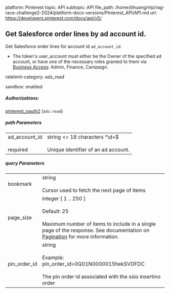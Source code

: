platform: Pinterest
topic: API
subtopic: API
file_path: /home/bhuang/nlp/rag-race-challenge2-2024/platform-docs-versions/Pinterest_API/API.md
url: https://developers.pinterest.com/docs/api/v5/


## [](#operation/ssio_order_lines/get_by_ad_account)Get Salesforce order lines by ad account id.

Get Salesforce order lines for account id `ad_account_id`.

* The token's user\_account must either be the Owner of the specified ad account, or have one of the necessary roles granted to them via [Business Access](https://help.pinterest.com/en/business/article/share-and-manage-access-to-your-ad-accounts): Admin, Finance, Campaign.

ratelimit-category: ads\_read

sandbox: enabled

##### Authorizations:

[pinterest\_oauth2](#section/Authentication/pinterest_oauth2) (`ads:read`)

##### path Parameters

|     |     |
| --- | --- |
| ad\_account\_id<br><br>required | string <= 18 characters ^\\d+$<br><br>Unique identifier of an ad account. |

##### query Parameters

|     |     |
| --- | --- |
| bookmark | string<br><br>Cursor used to fetch the next page of items |
| page\_size | integer \[ 1 .. 250 \]<br><br>Default: 25<br><br>Maximum number of items to include in a single page of the response. See documentation on [Pagination](https://developers.pinterest.com/docs/getting-started/pagination/) for more information. |
| pin\_order\_id | string<br><br>Example: pin\_order\_id=0Q01N0000015hekSVDFDC<br><br>The pin order id associated with the ssio insertino order |